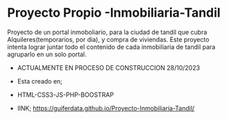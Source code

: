 # Proyecto Propio -Inmobiliaria-Tandil

Proyecto de un portal inmoboliario, para la ciudad de tandil que cubra Alquileres(temporarios, por dia), y compra de viviendas. Este proyecto intenta lograr juntar todo el contenido de cada inmobiliaria de tandil para agruparlo en un solo portal.
- ACTUALMENTE EN PROCESO DE CONSTRUCCION 28/10/2023
- Esta creado en;
- HTML-CSS3-JS-PHP-BOOSTRAP

- lINK; https://guiferdata.github.io/Proyecto-Inmobiliaria-Tandil/
